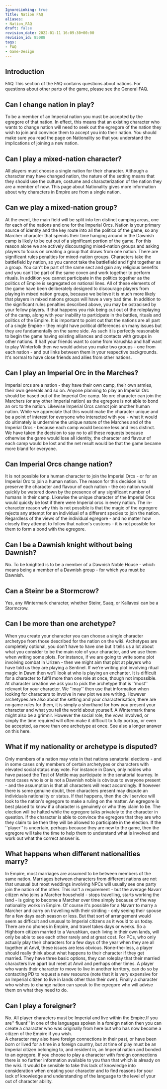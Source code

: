 ```yaml
---
IgnoreLinking: true
Title: Nation FAQ
aliases:
- Nation_FAQ
draft: false
revision_date: 2022-01-11 16:09:30+00:00
revision_id: 85088
tags:
- FAQ
- Game-Design
---
```


## Introduction
FAQ
This section of the FAQ contains questions about nations. For questions about other parts of the game, please see the General FAQ.
## Can I change nation in play?
To be a member of an Imperial nation you must be accepted by the egregore of that nation. In effect, this means that an existing character who wants to change nation will need to seek out the egregore of the nation they wish to join and convince them to accept you into their nation. You should make sure you read the page on Nationality so that you understand the implications of joining a new nation.
## Can I play a mixed-nation character?
All players must choose a single nation for their character. Although a character may have changed nation, the nature of the setting means that they should use the culture, costume and characterization of the nation they are a member of now. This page about Nationality gives more information about why characters in Empire are from a single nation.
## Can we play a mixed-nation group?
At the event, the main field will be split into ten distinct camping areas, one for each of the nations and one for the Imperial Orcs. Nation is your primary source of identity and the key route into all the politics of the game, so any Marcher character that spends their time hanging around in the Dawnish camp is likely to be cut out of a significant portion of the game. For this reason alone we are actively discouraging mixed-nation groups and asking players to focus on creating a group that draws from one nation.
There are significant rules penalties for mixed-nation groups. Characters take the battlefield by nation, so you cannot take the battlefield and fight together as a group. You can't be part of the same sect and gain any religious benefits and you can't be part of the same coven and work together to perform rituals. In addition you cannot participate in the politics together as the politics of Empire is segregated on national lines.
All of these elements of the game have been deliberately designed to discourage players from playing in mixed nation groups, because we believe it is much more likely that players in mixed nations groups will have a very bad time. In addition to the significant rules penalties described above, you may be ostracised by your fellow players. If that happens you risk being cut out of the roleplaying of the camp, along with your inability to participate in the battles, rituals and politics of the Empire.
It is important to point out that the nations are all part of a single Empire - they might have political differences on many issues but they are fundamentally on the same side. As such it is perfectly reasonable to begin the game having existing alliances and contacts with groups in other nations. If half your friends want to come from Varushka and half want to play Winterfolk then we would advise you make two groups - one from each nation - and put links between them in your respective backgrounds. It's normal to have close friends and allies from other nations.
## Can I play an Imperial Orc in the Marches?
Imperial orcs are a nation - they have their own camp, their own armies, their own generals and so on. Anyone planning to play an Imperial Orc should be based out of the Imperial Orc camp. No orc character can join the Marchers (or any other Imperial nation) as the egregore is not able to bond an orc to the nation. Likewise Imperial Orcs cannot join another human nation.
While we appreciate that this would make the character unique and be a point of interest for everyone who interacted with you - what it would do ultimately is undermine the unique nature of the Marches and of the Imperial Orcs - because each camp would become less and less distinct. We have taken the decision to say no to all these requests because otherwise the game would lose all identity, the character and flavour of each camp would be lost and the net result would be that the game became more bland for everyone.
## Can Imperial Orcs change nation?
It is not possible for a human character to join the Imperial Orcs - or for an Imperial Orc to join a human nation. The reason for this decision is to preserve the character and flavour of each nation - the orc nation would quickly be watered down by the presence of any significant number of humans in their camp. Likewise the unique character of the Imperial Orcs would quickly be lost if there were Imperial orcs in every nation.
The in-character reason why this is not possible is that the magic of the egregore rejects any attempt for an individual of a different species to join the nation. Regardless of the views of the individual egregore - and no matter how closely they attempt to follow that nation's customs - it is not possible for them to form a bond with the egregore.
## Can I be a Dawnish knight without being Dawnish?
No. To be knighted is to be a member of a Dawnish Noble House - which means being a member of a Dawnish group - for which you must be Dawnish.
## Can a Steinr be a Stormcrow?
Yes, any Wintermark character, whether Steinr, Suaq, or Kallavesi can be a Stormcrow.
## Can I be more than one archetype?
When you create your character you can choose a single character archetype from those described for the nation on the wiki. Archetypes are completely optional, you don't have to have one but it tells us a lot about what you consider to be the main role of your character, and we use them when writing some plots. For instance, if we are going to write some plot involving combat in Urizen - then we might aim that plot at players who have told us they are playing a Sentinel. If we're writing plot involving ritual magic in Dawn then we'll look at who is playing an enchanter.
It is difficult for a character to fulfil more than one role at once, though not impossible. At character creation we ask you to pick the archetype that is ''most'' relevant for your character. We ''may'' then use that information when looking for characters to involve in new plot we are writing. However archetypes are also about the setting and your characterisation, there are no game rules for them, it is simply a shorthand for how you present your character and what you tell the world about yourself. A Wintermark thane might also be a grimnir. However the social role, the vows involved, or simply the time required will often make it difficult to fully portray, or even be accepted, as more than one archetype at once.
See also a longer answer on this here.
## What if my nationality or archetype is disputed?
Only members of a nation may vote in that nations senatorial elections - and in some cases only members of certain archetypes or characters with elevated social status may vote. For instance in Dawn, only nobles who have passed the Test of Mettle may participate in the senatorial tourney. In most cases who is or is not a Dawnish noble is obvious to everyone present - and the assumption is that all characters will react accordingly. If however there is some genuine doubt, then characters present may dispute an individuals nationality or status.
If that happens, then the civil service will look to the nation's egregore to make a ruling on the matter. An egregore is best placed to know if a character is genuinely or who they claim to be. The election will be halted while the egregore talks privately to the character in question. If the character is able to convince the egregore that they are who they claim to be then they will be allowed to participate in the election. If the ''player'' is uncertain, perhaps because they are new to the game, then the egregore will take the time to help them to understand what is involved and work out what the correct answer is.
## What happens when different nationalities marry?
In Empire, most marriages are assumed to be between members of the same nation. Marriages between characters from different nations are not that unusual but most weddings involving NPCs will usually see one party join the nation of the other. This isn't a requirement - but the average Navarr citizen who joins a Marcher household - stops travelling, starts working the land - is going to become a Marcher over time simply because of the way nationality works in Empire. Of course it's possible for a Navarr to marry a Marcher and carry on travelling with their striding - only seeing their spouse for a few days each season or less. But that sort of arrangement would seem as difficult and unusual to Imperial citizens as it would to us today. There are no phones in Empire, and travel takes days or weeks. So a Highborn citizen married to a Varushkan, each living in their own lands, will only be able to see each other rarely and at great cost.
For PCs, who only actually play their characters for a few days of the year when they are all together at Anvil, these issues are less obvious. None-the-less, a player should really think about what happens to their character if they get married. They have three basic options, they can roleplay that their married characters live apart but meet at Anvil and perhaps other times. A player who wants their character to move to live in another territory, can do so by contacting PD to request a new resource (note that it is very expensive for an Imperial citizen to live in lands other than their own). Finally a character who wishes to change nation can speak to the egregore who will advise them on what they need to do.
## Can I play a foreigner?
No. All player characters must be Imperial and live within the Empire.If you are'' fluent'' in one of the languages spoken in a foreign nation then you can create a character who was originally from here but who has now become a citizen of the Empire if you wish.  
A character may also have foreign connections in their past, or have been born or lived for a time in a foreign country, but at time of play must be an Imperial citizen belonging to, and resident in, an Imperial nation and bonded to an egregore. If you choose to play a character with foreign connections there is no further information available to you than that which is already on the wiki. It would be sensible to take this lack of knowledge into consideration when creating your character and to find reasons for your lack of knowledge and understanding of the language to the level of your out of character ability.